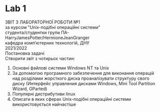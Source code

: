 # Lab 1



ЗВІТ З ЛАБОРАТОРНОЇ РОБОТИ №1  
за курсом "Unix-подібні операційні системи"  
студента/студентки групи ПА-  
HarryJamesPotter/HermioneJeanGranger  
кафедра комп’ютерних технологій, ДНУ  
2021/2022  
Постановка задачі  
Створити звіт з чотирьох частин:  
1)	Основні файлові системи Windows NT та Unix  
2)	За допомогою програмного забезпечення для виконання операцій над 
розділами жорсткого диска проаналізувати структуру свого диску 
(Интерфейс управления дисками Windows, Mini Tool Partition Wizard, GParted)  
3)	Популярні дистрибутиви linux  
4)	Описати в яких сферах Unix-подібні операційні системи використовується найчастіше  


